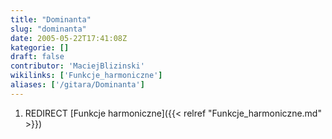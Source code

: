 ```yaml
---
title: "Dominanta"
slug: "dominanta"
date: 2005-05-22T17:41:08Z
kategorie: []
draft: false
contributor: 'MaciejBlizinski'
wikilinks: ['Funkcje_harmoniczne']
aliases: ['/gitara/Dominanta']
---
```

1.  REDIRECT [Funkcje harmoniczne]({{< relref "Funkcje_harmoniczne.md" >}})
